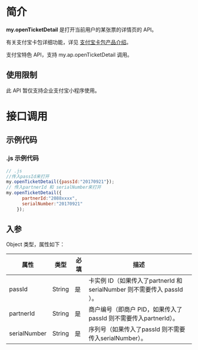 
# 简介
**my.openTicketDetail** 是打开当前用户的某张票的详情页的 API。

有关支付宝卡包详细功能，详见 [支付宝卡包产品介绍](introduce/voucher)。

支付宝特色 API，支持 my.ap.openTicketDetail 调用。

## 使用限制
此 API 暂仅支持企业支付宝小程序使用。

# 接口调用

## 示例代码

### .js 示例代码
```javascript
// .js
//传入passId来打开
my.openTicketDetail({passId:"20170921"}); 
// 传入partnerId 和 serialNumber来打开
my.openTicketDetail({
      partnerId:"2088xxxx",
      serialNumber:"20170921"
    });
```

## 入参
Object 类型，属性如下：

| **属性** | **类型** | **必填** | **描述** |
| --- | --- | --- | --- |
| passId | String | 是 | 卡实例 ID（如果传入了partnerId 和serialNumber 则不需要传入 passId ）。 |
| partnerId | String | 是 | 商户编号（即商户 PID，如果传入了passId 则不需要传入partnerId）。 |
| serialNumber | String | 是 | 序列号（如果传入了passId 则不需要传入serialNumber）。 |

